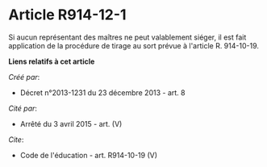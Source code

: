 # Article R914-12-1

Si aucun représentant des maîtres ne peut valablement siéger, il est fait application de la procédure de tirage au sort
prévue à l'article R. 914-10-19.

**Liens relatifs à cet article**

_Créé par_:

  - Décret n°2013-1231 du 23 décembre 2013 - art. 8

_Cité par_:

  - Arrêté du 3 avril 2015 - art. (V)

_Cite_:

  - Code de l'éducation - art. R914-10-19 (V)
